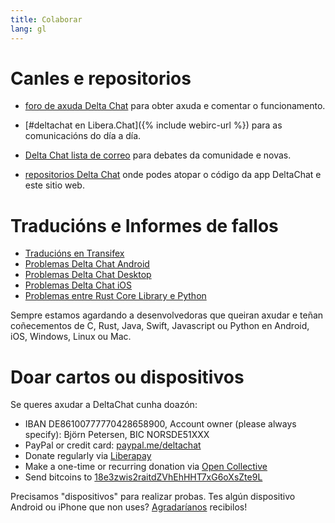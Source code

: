 ```yaml
---
title: Colaborar
lang: gl
---
```


# Canles e repositorios

- [foro de axuda Delta Chat](https://support.delta.chat) para obter
  axuda e comentar o funcionamento.

- [#deltachat en Libera.Chat]({% include webirc-url %}) para as comunicacións do día a día.

- [Delta Chat lista de
  correo](https://lists.codespeak.net/postorius/lists/delta.codespeak.net/) 
  para debates da comunidade e novas.

- [repositorios Delta Chat](https://github.com/deltachat/) onde podes 
  atopar o código da app DeltaChat e este sitio web.

# Traducións e Informes de fallos

- [Traducións en Transifex](https://www.transifex.com/delta-chat/public/)
- [Problemas Delta Chat Android](https://github.com/deltachat/deltachat-android/issues)
- [Problemas Delta Chat Desktop](https://github.com/deltachat/deltachat-desktop/issues)
- [Problemas Delta Chat iOS](https://github.com/deltachat/deltachat-ios/issues)
- [Problemas entre Rust Core Library e Python](https://github.com/deltachat/deltachat-core-rust/issues)

Sempre estamos agardando a desenvolvedoras que queiran axudar e teñan coñecementos de
C, Rust, Java, Swift, Javascript ou Python en Android, iOS, Windows, Linux ou Mac.


# Doar cartos ou dispositivos

Se queres axudar a DeltaChat cunha doazón:

- IBAN DE86100777770428658900, Account owner (please always specify): Björn Petersen, BIC NORSDE51XXX
- PayPal or credit card: [paypal.me/deltachat](https://paypal.me/deltachat/20)
- Donate regularly via [Liberapay](https://liberapay.com/delta.chat/)
- Make a one-time or recurring donation via [Open Collective](https://opencollective.com/delta-chat/donate)
- Send bitcoins to [18e3zwis2raitdZVhEhHHT7xG6oXsZte9L](bitcoin:18e3zwis2raitdZVhEhHHT7xG6oXsZte9L)

Precisamos "dispositivos" para realizar probas. Tes algún dispositivo Android ou iPhone que non uses?
[Agradaríanos](imprint) recibilos!
